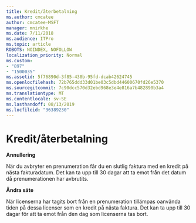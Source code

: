 ```yaml
---
title: Kredit/återbetalning
ms.author: cmcatee
author: cmcatee-MSFT
manager: mnirkhe
ms.date: 7/11/2018
ms.audience: ITPro
ms.topic: article
ROBOTS: NOINDEX, NOFOLLOW
localization_priority: Normal
ms.custom:
- "897"
- "1500035"
ms.assetid: 5f76890d-3f85-430b-95fd-dcab42624745
ms.openlocfilehash: 72b765ddd33d01be03c5dbd44600670fd26e5370
ms.sourcegitcommit: 7c90dcc570d32ebd968e3e4e816a7b482890b3a4
ms.translationtype: MT
ms.contentlocale: sv-SE
ms.lasthandoff: 08/13/2019
ms.locfileid: "36389230"
---
```

# <a name="creditrefund"></a>Kredit/återbetalning

**Annullering**
  
När du avbryter en prenumeration får du en slutlig faktura med en kredit på nästa fakturadatum. Det kan ta upp till 30 dagar att ta emot från det datum då prenumerationen har avbrutits.
  
**Ändra säte**
  
När licenserna har tagits bort från en prenumeration tillämpas oanvända tiden på dessa licenser som en kredit på nästa faktura. Det kan ta upp till 30 dagar för att ta emot från den dag som licenserna tas bort.